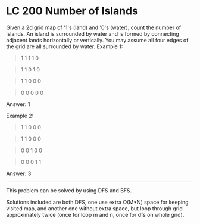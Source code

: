 # LC 200 Number of Islands

Given a 2d grid map of '1's (land) and '0's (water), count the number of islands. An island is surrounded by water and is formed by connecting adjacent lands horizontally or vertically. You may assume all four edges of the grid are all surrounded by water.
Example 1:

> 1 1 1 1 0

> 1 1 0 1 0

> 1 1 0 0 0

> 0 0 0 0 0

Answer: 1

Example 2:

> 1 1 0 0 0

> 1 1 0 0 0

> 0 0 1 0 0

> 0 0 0 1 1

Answer: 3

---
This problem can be solved by using DFS and BFS.

Solutions included are both DFS, one use extra O(M*N) space for keeping visited map, and another one without extra space, but loop through grid approximately twice (once for loop m and n, once for dfs on whole grid).
